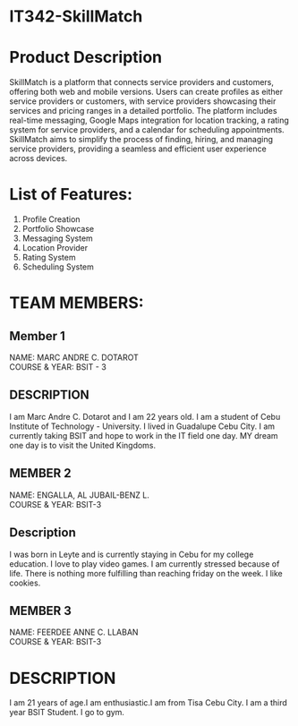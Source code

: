 # IT342-SkillMatch

# Product Description

SkillMatch is a platform that connects service providers and customers, offering both web and mobile versions. Users can create profiles as either service providers or customers, with service providers showcasing their services and pricing ranges in a detailed portfolio. The platform includes real-time messaging, Google Maps integration for location tracking, a rating system for service providers, and a calendar for scheduling appointments. SkillMatch aims to simplify the process of finding, hiring, and managing service providers, providing a seamless and efficient user experience across devices.

# List of Features:
1. Profile Creation 
2. Portfolio Showcase
3. Messaging System
4. Location Provider
5. Rating System
6. Scheduling System

# TEAM MEMBERS:

## Member 1

NAME: MARC ANDRE C. DOTAROT  
COURSE & YEAR: BSIT - 3

## DESCRIPTION

I am Marc Andre C. Dotarot and I am 22 years old. I am a student of Cebu Institute of Technology - University. I lived in Guadalupe Cebu City. I am currently taking BSIT and hope to work in the IT field one day. MY dream one day is to visit the United Kingdoms.

## MEMBER 2

NAME: ENGALLA, AL JUBAIL-BENZ L.  
COURSE & YEAR: BSIT-3

## Description

I was born in Leyte and is currently staying in Cebu for my college education. I love to play video games. I am currently stressed because of life. There is nothing more fulfilling than reaching friday on the week. I like cookies.

## MEMBER 3

NAME: FEERDEE ANNE C. LLABAN  
COURSE & YEAR: BSIT-3

# DESCRIPTION
I am 21 years of age.I am enthusiastic.I am from Tisa Cebu City. I am a third year BSIT Student. I go to gym.